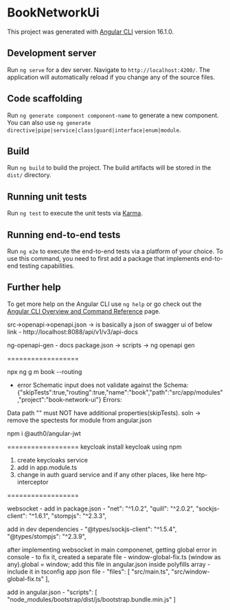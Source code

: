 # BookNetworkUi

This project was generated with [Angular CLI](https://github.com/angular/angular-cli) version 16.1.0.

## Development server

Run `ng serve` for a dev server. Navigate to `http://localhost:4200/`. The application will automatically reload if you change any of the source files.

## Code scaffolding

Run `ng generate component component-name` to generate a new component. You can also use `ng generate directive|pipe|service|class|guard|interface|enum|module`.

## Build

Run `ng build` to build the project. The build artifacts will be stored in the `dist/` directory.

## Running unit tests

Run `ng test` to execute the unit tests via [Karma](https://karma-runner.github.io).

## Running end-to-end tests

Run `ng e2e` to execute the end-to-end tests via a platform of your choice. To use this command, you need to first add a package that implements end-to-end testing capabilities.

## Further help

To get more help on the Angular CLI use `ng help` or go check out the [Angular CLI Overview and Command Reference](https://angular.io/cli) page.

src->openapi->openapi.json -> is basically a json of swagger ui of below link -
http://localhost:8088/api/v1/v3/api-docs

ng-openapi-gen - docs
package.json -> scripts -> ng openapi gen

==================

npx ng g m book --routing

- error
  Schematic input does not validate against the Schema: {"skipTests":true,"routing":true,"name":"book","path":"src/app/modules","project":"book-network-ui"}
  Errors:

Data path "" must NOT have additional properties(skipTests).
soln ->
remove the spectests for module from angular.json

npm i @auth0/angular-jwt

==================
keycloak
install keycloak using npm

1. create keycloaks service
2. add in app.module.ts
3. change in auth guard service and if any other places, like here htp-interceptor

==================

websocket -
add in package.json -
"net": "^1.0.2",
"quill": "^2.0.2",
"sockjs-client": "^1.6.1",
"stompjs": "^2.3.3",

add in dev dependencies -
"@types/sockjs-client": "^1.5.4",
"@types/stompjs": "^2.3.9",

after implementing websocket in main componenet, getting global error in console -
to fix it, created a separate file -
window-global-fix.ts
(window as any).global = window;
add this file in angular.json inside polyfills array -
include it in tsconfig app json file -
"files": [
"src/main.ts",
"src/window-global-fix.ts"
],

add in angular.json -
"scripts": [
"node_modules/bootstrap/dist/js/bootstrap.bundle.min.js"
]
